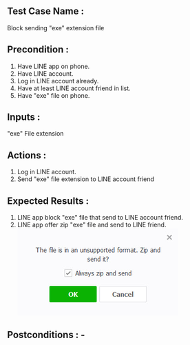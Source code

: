 ## Test Case Name : 
Block sending "exe" extension file  
## Precondition : 
1. Have LINE app on phone.
2. Have LINE account.
3. Log in LINE account already.
4. Have at least LINE account friend in list.
5. Have "exe" file on phone.
## Inputs : 
"exe" File extension
## Actions : 
1. Log in LINE account.
2. Send "exe" file extension to LINE account friend
## Expected Results :
1. LINE app block "exe" file that send to LINE account friend.
2. LINE app offer zip "exe" file and send to LINE friend.
![GitHub Logo](Pic/TC03-12.5.1/zipOffer.jpg)
## Postconditions : -
